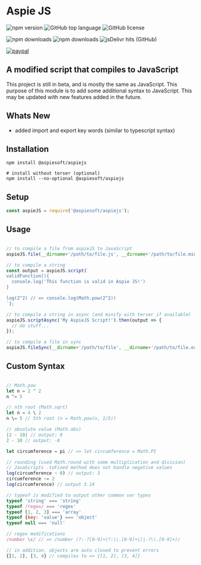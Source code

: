 # Aspie JS

![npm version](https://img.shields.io/npm/v/@aspiesoft/aspiejs)
![GitHub top language](https://img.shields.io/github/languages/top/aspiesoft/aspiejs)
![GitHub license](https://img.shields.io/github/license/aspiesoft/aspiejs)

![npm downloads](https://img.shields.io/npm/dw/@aspiesoft/aspiejss)
![npm downloads](https://img.shields.io/npm/dm/@aspiesoft/aspiejs)
![jsDelivr hits (GitHub)](https://img.shields.io/jsdelivr/gh/hm/aspiesoft/aspiejs)

[![paypal](https://img.shields.io/badge/buy%20me%20a%20coffee-paypal-blue)](https://buymeacoffee.aspiesoft.com/)

## A modified script that compiles to JavaScript

This project is still in beta, and is mostly the same as JavaScript.
This purpose of this module is to add some additional syntax to JavaScript.
This may be updated with new features added in the future.

## Whats New

- added import and export key words (similar to typescript syntax)

## Installation

```shell script
npm install @aspiesoft/aspiejs

# install without terser (optional)
npm install --no-optional @aspiesoft/aspiejs
```

## Setup

```js
const aspieJS = require('@aspiesoft/aspiejs');
```

## Usage

```js

// to compile a file from aspieJS to JavaScript
aspieJS.file(__dirname+'/path/to/file.js', __dirname+'/path/to/file.min.js');

// to compile a string
const output = aspieJS.script(`
validFunction(){
  console.log('This function is valid in Aspie JS!')
}

log(2^2) // => console.log(Math.pow(2^2))
`);

// to compile a string in async (and minify with terser if available)
aspieJS.scriptAsync('My AspieJS Script!').then(output => {
  // do stuff...
});

// to compile a file in sync
aspieJS.fileSync(__dirname+'/path/to/file', __dirname+'/path/to/file.output');

```

## Custom Syntax

```js

// Math.pow
let n = 2 ^ 2
n ^= 5

// nth root (Math.sqrt)
let n = 4 \ 2
n \= 5 // 5th root (n = Math.pow(n, 1/5))

// absolute value (Math.abs)
|2 - 10| // output: 8
2 - 10 // output: -8

let circumference = pi // => let circumference = Math.PI

// rounding (used Math.round with some multiplication and division)
// JavaScripts .toFixed method does not handle negative values
log(circumference ~ 0) // output: 3
circumference ~= 2
log(circumference) // output 3.14

// typeof is modified to output other common var types
typeof 'string' === 'string'
typeof /regex/ === 'regex'
typeof [1, 2, 3] === 'array'
typeof {key: 'value'} === 'object'
typeof null === 'null'

// regex modifications
/number \c/ // => /number (?:-?[0-9]+(?:\\.[0-9]+|)|-?\\.[0-9]+)/

// in addition, objects are auto closed to prevent errors
{[1, 2], [3, 4} // compiles to => {[1, 2], [3, 4]}

```
